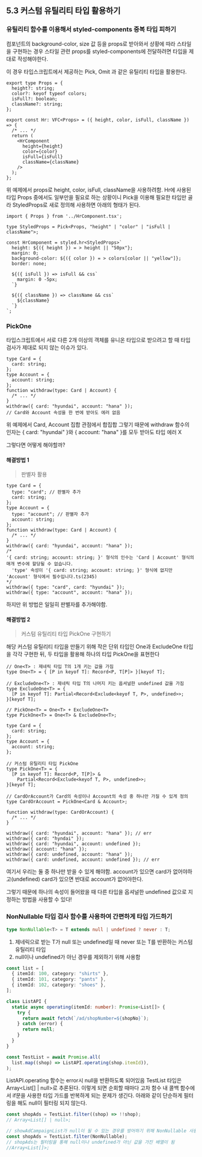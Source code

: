 ## 5.3 커스텀 유틸리티 타입 활용하기

### 유틸리티 함수를 이용해서 styled-components 중복 타입 피하기

컴포넌트의 background-color, size 값 등을 props로 받아와서 상황에 따라 스타일을 구현하는 경우
스타일 관련 props를 styled-components에 전달하려면 타입을 제대로 작성해야한다.

이 경우 타입스크립트에서 제공하는 Pick, Omit 과 같은 유틸리티 타입을 활용한다.

```tsx
export type Props = {
  height?: string;
  color?: keyof typeof colors;
  isFull?: boolean;
  className?: string;
};

export const Hr: VFC<Props> = ({ height, color, isFull, className }) => {
  /* ... */
  return (
    <HrComponent
      height={height}
      color={color}
      isFull={isFull}
      className={className}
    />
  );
};
```

위 예제에서 props로 height, color, isFull, className을 사용하려함.
Hr에 사용된 타입 Props 중에서도 일부만을 필요로 하는 상황이니 Pick을 이용해 필요한 타입만 골라 StyledProps로 새로 정의해 사용하면 아래의 형태가 된다.

```tsx
import { Props } from '../HrComponent.tsx';

type StyledProps = Pick<Props, "height" | "color" | "isFull | className">;

const HrComponent = styled.hr<StyledProps>`
  height: ${({ height }) = > height || "50px"};
  margin: 0;
  background-color: ${({ color }) = > colors[color || "yellow"]};
  border: none;

  ${({ isFull }) => isFull && css`
    margin: 0 -5px;
  `}

  ${({ className }) => className && css`
    ${className}
  `}
`;

```

### PickOne

타입스크립트에서 서로 다른 2개 이상의 객체를 유니온 타입으로 받으려고 할 때 타입 검사가 제대로 되지 않는 이슈가 있다.

```tsx
type Card = {
  card: string;
};
type Account = {
  account: string;
};
function withdraw(type: Card | Account) {
  /* ... */
}
withdraw({ card: "hyundai", account: "hana" });
// Card와 Account 속성을 한 번에 받아도 에러 없음
```

위 예제에서 Card, Account 집합 관점에서 합집합
그렇기 때문에 withdraw 함수의 인자는 { card: "hyundai" }와 { account: "hana" }를 모두 받아도 타입 에러 X

그렇다면 어떻게 해야할까?

#### 해결방법 1

> 판별자 활용

```tsx
type Card = {
  type: "card"; // 판별자 추가
  card: string;
};
type Account = {
  type: "account"; // 판별자 추가
  account: string;
};
function withdraw(type: Card | Account) {
  /* ... */
}
withdraw({ card: "hyundai", account: "hana" });
/*
'{ card: string; account: string; }' 형식의 인수는 'Card | Account' 형식의 매개 변수에 할당될 수 없습니다.
  'type' 속성이 '{ card: string; account: string; }' 형식에 없지만 'Account' 형식에서 필수입니다.ts(2345)
*/
withdraw({ type: "card", card: "hyundai" });
withdraw({ type: "account", account: "hana" });
```

하지만 위 방법은 일일히 판별자를 추가해야함.

#### 해결방법 2

> 커스텀 유틸리티 타입 PickOne 구현하기

해당 커스텀 유틸리티 타입을 만들기 위해 작은 단위 타입인 One과 ExcludeOne 타입을 각각 구현한 뒤, 두 타입을 활용해 하나의 타입 PickOne을 표현한다

```tsx
// One<T> : 제네릭 타입 T의 1개 키는 값을 가짐
type One<T> = { [P in keyof T]: Record<P, T[P]> }[keyof T];

// ExcludeOne<T> : 제네릭 타입 T의 나머지 키는 옵셔널한 undefined 값을 가짐
type ExcludeOne<T> = {
  [P in keyof T]: Partial<Record<Exclude<keyof T, P>, undefined>>;
}[keyof T];

// PickOne<T> = One<T> + ExcludeOne<T>
type PickOne<T> = One<T> & ExcludeOne<T>;

type Card = {
  card: string;
};
type Account = {
  account: string;
};

// 커스텀 유틸리티 타입 PickOne
type PickOne<T> = {
  [P in keyof T]: Record<P, T[P]> &
    Partial<Record<Exclude<keyof T, P>, undefined>>;
}[keyof T];

// CardOrAccount가 Card의 속성이나 Account의 속성 중 하나만 가질 수 있게 정의
type CardOrAccount = PickOne<Card & Account>;

function withdraw(type: CardOrAccount) {
  /* ... */
}

withdraw({ card: "hyundai", account: "hana" }); // err
withdraw({ card: "hyndai" });
withdraw({ card: "hyundai", account: undefined });
withdraw({ account: "hana" });
withdraw({ card: undefined, account: "hana" });
withdraw({ card: undefined, account: undefined }); // err
```

여기서 우리는 둘 중 하나만 받을 수 있게 해야함.
account가 있으면 card가 없어야하고(undefined) card가 있으면 반대로 account가 없어야한다.

그렇기 때문에 하나의 속성이 들어왔을 때 다른 타입을 옵셔널한 undefined 값으로 지정하는 방법을 사용할 수 있다!

### NonNullable 타입 검사 함수를 사용하여 간편하게 타입 가드하기

```ts
type NonNullable<T> = T extends null | undefined ? never : T;
```

1. 제네릭으로 받는 T가 null 또는 undefined일 때 never 또는 T를 반환하는 커스텀 유틸리티 타입
2. null이나 undefined가 아닌 경우를 제외하기 위해 사용함

```ts
const list = [
  { itemId: 100, category: "shirts" },
  { itemId: 101, category: "pants" },
  { itemId: 102, category: "shoes" },
];

class ListAPI {
  static async operating(itemId: number): Promise<List[]> {
    try {
      return await fetch(`/ad/shopNumber=${shopNo}`);
    } catch (error) {
      return null;
    }
  }
}

const TestList = await Promise.all(
  list.map((shop) => ListAPI.operating(shop.itemId)),
);
```

ListAPI.operating 함수는 error시 null을 반환하도록 되어있음
TestList 타입은 Array<List[] | null>로 추론된다. 이렇게 되면 순회할 때마다 고차 함수 내 콜백 함수에서 if문을 사용한 타입 가드를 반복하게 되는 문제가 생긴다.
아래와 같이 단순하게 필터링을 해도 null이 필터링 되지 않는다.

```ts
const shopAds = TestList.filter((shop) => !!shop);
// Array<List[] | null>;

// showAdCampaignList가 null이 될 수 있는 경우를 방어하기 위해 NonNullable 사용
const shopAds = TestList.filter(NonNullable);
// shopAds는 필터링을 통해 null이나 undefined가 아닌 값을 가진 배열이 됨
//Array<List[]>;
```
